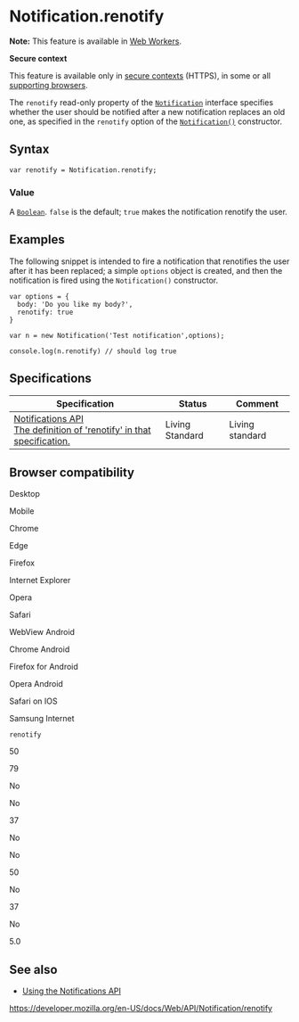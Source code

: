 # Notification.renotify

**Note:** This feature is available in [Web Workers](../web_workers_api).

**Secure context**

This feature is available only in [secure contexts](https://developer.mozilla.org/en-US/docs/Web/Security/Secure_Contexts) (HTTPS), in some or all [supporting browsers](#browser_compatibility).

The `renotify` read-only property of the [`Notification`](../notification) interface specifies whether the user should be notified after a new notification replaces an old one, as specified in the `renotify` option of the [`Notification()`](notification) constructor.

## Syntax

    var renotify = Notification.renotify;

### Value

A [`Boolean`](https://developer.mozilla.org/en-US/docs/Web/JavaScript/Reference/Global_Objects/Boolean). `false` is the default; `true` makes the notification renotify the user.

## Examples

The following snippet is intended to fire a notification that renotifies the user after it has been replaced; a simple `options` object is created, and then the notification is fired using the `Notification()` constructor.

    var options = {
      body: 'Do you like my body?',
      renotify: true
    }

    var n = new Notification('Test notification',options);

    console.log(n.renotify) // should log true

## Specifications

<table><thead><tr class="header"><th>Specification</th><th>Status</th><th>Comment</th></tr></thead><tbody><tr class="odd"><td><a href="https://notifications.spec.whatwg.org/#dom-notification-renotify">Notifications API<br />
<span class="small">The definition of 'renotify' in that specification.</span></a></td><td><span class="spec-living">Living Standard</span></td><td>Living standard</td></tr></tbody></table>

## Browser compatibility

Desktop

Mobile

Chrome

Edge

Firefox

Internet Explorer

Opera

Safari

WebView Android

Chrome Android

Firefox for Android

Opera Android

Safari on IOS

Samsung Internet

`renotify`

50

79

No

No

37

No

No

50

No

37

No

5.0

## See also

- [Using the Notifications API](../notifications_api/using_the_notifications_api)

<a href="https://developer.mozilla.org/en-US/docs/Web/API/Notification/renotify" class="_attribution-link">https://developer.mozilla.org/en-US/docs/Web/API/Notification/renotify</a>
